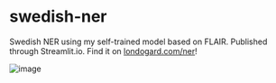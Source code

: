# swedish-ner
Swedish NER using my self-trained model based on FLAIR. Published through Streamlit.io. 
Find it on [londogard.com/ner](https://londogard.com/projects/ner)!

![image](https://user-images.githubusercontent.com/7490199/127736821-6e493561-5c91-4783-9b1d-03aec7b895b9.png)
